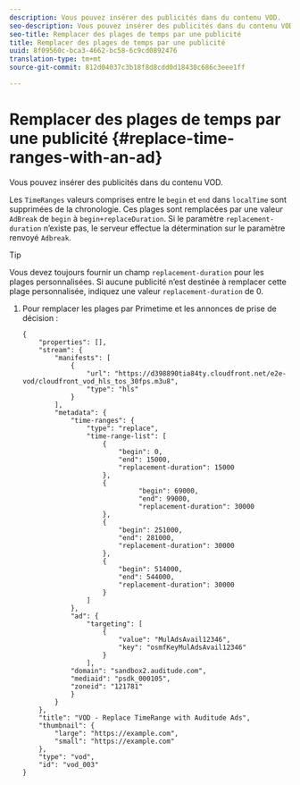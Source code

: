 ```yaml
---
description: Vous pouvez insérer des publicités dans du contenu VOD.
seo-description: Vous pouvez insérer des publicités dans du contenu VOD.
seo-title: Remplacer des plages de temps par une publicité
title: Remplacer des plages de temps par une publicité
uuid: 8f09560c-bca3-4662-bc58-6c9cd0892476
translation-type: tm+mt
source-git-commit: 812d04037c3b18f8d8cdd0d18430c686c3eee1ff

---
```



# Remplacer des plages de temps par une publicité {#replace-time-ranges-with-an-ad}

Vous pouvez insérer des publicités dans du contenu VOD.

Les `TimeRanges` valeurs comprises entre le `begin` et `end` dans `localTime` sont supprimées de la chronologie. Ces plages sont remplacées par une valeur `AdBreak` de `begin` à `begin+replaceDuration`. Si le paramètre `replacement-duration` n’existe pas, le serveur effectue la détermination sur le paramètre renvoyé `Adbreak`.

>[!TIP]
>
>Vous devez toujours fournir un champ `replacement-duration` pour les plages personnalisées. Si aucune publicité n’est destinée à remplacer cette plage personnalisée, indiquez une valeur `replacement-duration` de 0.

1. Pour remplacer les plages par Primetime et les annonces de prise de décision :

   ```
   {   
       "properties": [],
       "stream": {
           "manifests": [
               {
                   "url": "https://d398890tia84ty.cloudfront.net/e2e-vod/cloudfront_vod_hls_tos_30fps.m3u8",
                   "type": "hls"
               }
           ],
           "metadata": {
               "time-ranges": {
                   "type": "replace",
                   "time-range-list": [
                       {
                           "begin": 0,
                           "end": 15000,
                           "replacement-duration": 15000
                       },
                       {
                                "begin": 69000,
                                "end": 99000,
                                "replacement-duration": 30000
                       },
                       {
                           "begin": 251000,
                           "end": 281000,
                           "replacement-duration": 30000
                       },
                       {
                           "begin": 514000,
                           "end": 544000,
                           "replacement-duration": 30000
                       }
                   ]
               },
               "ad": {
                   "targeting": [
                       {
                           "value": "MulAdsAvail12346",
                           "key": "osmfKeyMulAdsAvail12346"
                       }
                   ],
               "domain": "sandbox2.auditude.com",
               "mediaid": "psdk_000105",
               "zoneid": "121781"
               }     
           }
       },   
       "title": "VOD - Replace TimeRange with Auditude Ads",
       "thumbnail": {
           "large": "https://example.com",
           "small": "https://example.com"
       },
       "type": "vod",
       "id": "vod_003"
   }
   ```

